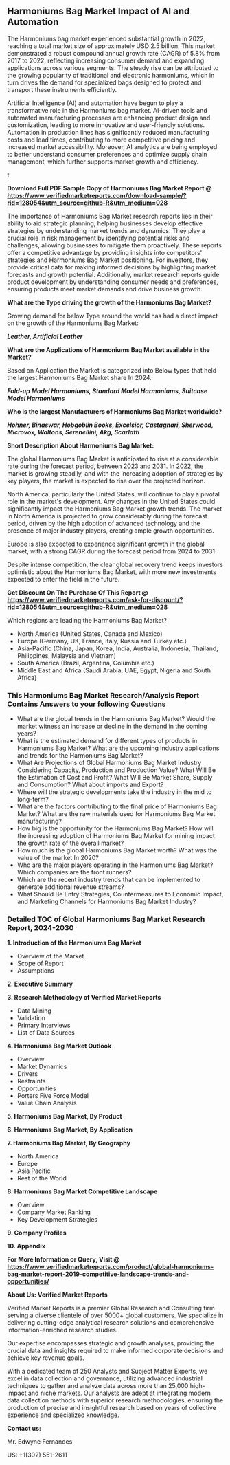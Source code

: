 <h2>Harmoniums Bag Market Impact of AI and Automation</h2><p>The Harmoniums bag market experienced substantial growth in 2022, reaching a total market size of approximately USD 2.5 billion. This market demonstrated a robust compound annual growth rate (CAGR) of 5.8% from 2017 to 2022, reflecting increasing consumer demand and expanding applications across various segments. The steady rise can be attributed to the growing popularity of traditional and electronic harmoniums, which in turn drives the demand for specialized bags designed to protect and transport these instruments efficiently.</p><p>Artificial Intelligence (AI) and automation have begun to play a transformative role in the Harmoniums bag market. AI-driven tools and automated manufacturing processes are enhancing product design and customization, leading to more innovative and user-friendly solutions. Automation in production lines has significantly reduced manufacturing costs and lead times, contributing to more competitive pricing and increased market accessibility. Moreover, AI analytics are being employed to better understand consumer preferences and optimize supply chain management, which further supports market growth and efficiency.</p>t</p><p id="" class=""><strong>Download Full PDF Sample Copy of Harmoniums Bag Market Report @ <a href="https://www.verifiedmarketreports.com/download-sample/?rid=128054&utm_source=github-R&utm_medium=028" target="_blank">https://www.verifiedmarketreports.com/download-sample/?rid=128054&utm_source=github-R&utm_medium=028</a></strong></p><p>The importance of&nbsp;Harmoniums Bag Market research reports lies in their ability to aid strategic planning, helping businesses develop effective strategies by understanding market trends and dynamics. They play a crucial role in risk management by identifying potential risks and challenges, allowing businesses to mitigate them proactively. These reports offer a competitive advantage by providing insights into competitors' strategies and Harmoniums Bag Market positioning. For investors, they provide critical data for making informed decisions by highlighting market forecasts and growth potential. Additionally, market research reports guide product development by understanding consumer needs and preferences, ensuring products meet market demands and drive business growth.</p><p><strong>What are the&nbsp;Type driving the growth of the Harmoniums Bag Market?</strong></p><p id="" class="">Growing demand for below Type around the world has had a direct impact on the growth of the Harmoniums Bag Market:</p><em><strong>Leather, Artificial Leather</strong></em></p><strong>What are the&nbsp;Applications&nbsp;of Harmoniums Bag Market available in the Market?</strong></p><p id="" class="">Based on Application the Market is categorized into Below types that held the largest Harmoniums Bag Market share In 2024.</p><em><strong>Fold-up Model Harmoniums, Standard Model Harmoniums, Suitcase Model Harmoniums</strong></em></p><strong>Who is the largest Manufacturers of Harmoniums Bag Market worldwide?</strong></p><p><em><strong>Hohner, Binaswar, Hobgoblin Books, Excelsior, Castagnari, Sherwood, Microvox, Waltons, Serenellini, Akg, Scarlatti</strong></em></p><p id="" class=""><strong>Short Description About Harmoniums Bag Market:</strong></p><p>The global Harmoniums Bag Market is anticipated to rise at a considerable rate during the forecast period, between 2023 and 2031. In 2022, the market is growing steadily, and with the increasing adoption of strategies by key players, the market is expected to rise over the projected horizon.</p><p>North America, particularly the United States, will continue to play a pivotal role in the market's development. Any changes in the United States could significantly impact the Harmoniums Bag Market growth trends. The market in North America is projected to grow considerably during the forecast period, driven by the high adoption of advanced technology and the presence of major industry players, creating ample growth opportunities.</p><p>Europe is also expected to experience significant growth in the global market, with a strong CAGR during the forecast period from 2024 to 2031.</p><p>Despite intense competition, the clear global recovery trend keeps investors optimistic about the Harmoniums Bag Market, with more new investments expected to enter the field in the future.</p><p id="" class=""><strong>Get Discount On The Purchase Of This Report @ <a href="https://www.verifiedmarketreports.com/ask-for-discount/?rid=128054&utm_source=github-R&utm_medium=028" target="_blank">https://www.verifiedmarketreports.com/ask-for-discount/?rid=128054&utm_source=github-R&utm_medium=028</a></strong></p>Which regions are leading the Harmoniums Bag Market?</p><ul><li>North America (United States, Canada and Mexico)</li><li>Europe (Germany, UK, France, Italy, Russia and Turkey etc.)</li><li>Asia-Pacific (China, Japan, Korea, India, Australia, Indonesia, Thailand, Philippines, Malaysia and Vietnam)</li><li>South America (Brazil, Argentina, Columbia etc.)</li><li>Middle East and Africa (Saudi Arabia, UAE, Egypt, Nigeria and South Africa)</li></ul><h3 id="" class="">This Harmoniums Bag Market Research/Analysis Report Contains Answers to your following Questions</h3><ul><li>What are the global trends in the Harmoniums Bag Market? Would the market witness an increase or decline in the demand in the coming years?</li><li>What is the estimated demand for different types of products in Harmoniums Bag Market? What are the upcoming industry applications and trends for the Harmoniums Bag Market?</li><li>What Are Projections of Global Harmoniums Bag Market Industry Considering Capacity, Production and Production Value? What Will Be the Estimation of Cost and Profit? What Will Be Market Share, Supply and Consumption? What about imports and Export?</li><li>Where will the strategic developments take the industry in the mid to long-term?</li><li>What are the factors contributing to the final price of Harmoniums Bag Market? What are the raw materials used for Harmoniums Bag Market manufacturing?</li><li>How big is the opportunity for the Harmoniums Bag Market? How will the increasing adoption of Harmoniums Bag Market for mining impact the growth rate of the overall market?</li><li>How much is the global Harmoniums Bag Market worth? What was the value of the market In 2020?</li><li>Who are the major players operating in the Harmoniums Bag Market? Which companies are the front runners?</li><li>Which are the recent industry trends that can be implemented to generate additional revenue streams?</li><li>What Should Be Entry Strategies, Countermeasures to Economic Impact, and Marketing Channels for Harmoniums Bag Market Industry?</li></ul><h3 id="" class="">Detailed TOC of Global Harmoniums Bag Market Research Report, 2024-2030</h3><p id="" class=""><strong>1. Introduction of the Harmoniums Bag Market</strong></p><ul><li>Overview of the Market</li><li>Scope of Report</li><li>Assumptions</li></ul><p id="" class=""><strong>2. Executive Summary</strong></p><p id="" class=""><strong>3. Research Methodology of Verified Market Reports</strong></p><ul><li>Data Mining</li><li>Validation</li><li>Primary Interviews</li><li>List of Data Sources</li></ul><p id="" class=""><strong>4. Harmoniums Bag Market Outlook</strong></p><ul><li>Overview</li><li>Market Dynamics</li><li>Drivers</li><li>Restraints</li><li>Opportunities</li><li>Porters Five Force Model</li><li>Value Chain Analysis</li></ul><p id="" class=""><strong>5. Harmoniums Bag Market, By Product</strong></p><p id="" class=""><strong>6. Harmoniums Bag Market, By Application</strong></p><p id="" class=""><strong>7. Harmoniums Bag Market, By Geography</strong></p><ul><li>North America</li><li>Europe</li><li>Asia Pacific</li><li>Rest of the World</li></ul><p id="" class=""><strong>8. Harmoniums Bag Market Competitive Landscape</strong></p><ul><li>Overview</li><li>Company Market Ranking</li><li>Key Development Strategies</li></ul><p id="" class=""><strong>9. Company Profiles</strong></p><p id="" class=""><strong>10. Appendix</strong></p><p id="" class=""><strong>For More Information or Query, Visit @ <a href="https://www.verifiedmarketreports.com/product/global-harmoniums-bag-market-report-2019-competitive-landscape-trends-and-opportunities/" target="_blank">https://www.verifiedmarketreports.com/product/global-harmoniums-bag-market-report-2019-competitive-landscape-trends-and-opportunities/</a></strong></p><p id="" class=""><strong>About Us: Verified Market Reports</strong></p><p id="" class="">Verified Market Reports is a premier Global Research and Consulting firm serving a diverse clientele of over 5000+ global customers. We specialize in delivering cutting-edge analytical research solutions and comprehensive information-enriched research studies.</p><p id="" class="">Our expertise encompasses strategic and growth analyses, providing the crucial data and insights required to make informed corporate decisions and achieve key revenue goals.</p><p id="" class="">With a dedicated team of 250 Analysts and Subject Matter Experts, we excel in data collection and governance, utilizing advanced industrial techniques to gather and analyze data across more than 25,000 high-impact and niche markets. Our analysts are adept at integrating modern data collection methods with superior research methodologies, ensuring the production of precise and insightful research based on years of collective experience and specialized knowledge.</p><p id="" class=""><strong>Contact us:</strong></p><p id="" class="">Mr. Edwyne Fernandes</p><p id="" class="">US: +1(302) 551-2611</p>